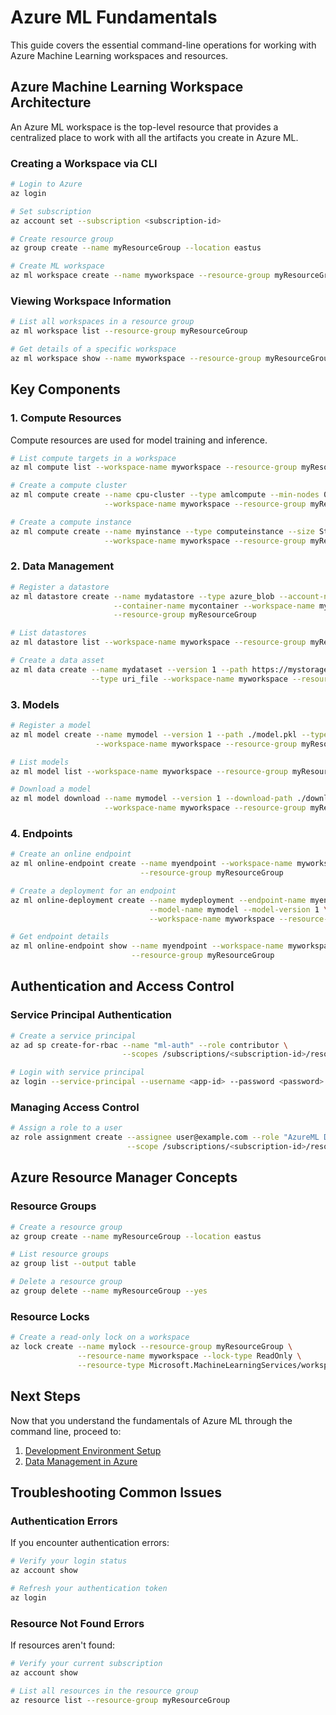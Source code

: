 # Azure ML Fundamentals

This guide covers the essential command-line operations for working with Azure Machine Learning workspaces and resources.

## Azure Machine Learning Workspace Architecture

An Azure ML workspace is the top-level resource that provides a centralized place to work with all the artifacts you create in Azure ML.

### Creating a Workspace via CLI

```bash
# Login to Azure
az login

# Set subscription
az account set --subscription <subscription-id>

# Create resource group
az group create --name myResourceGroup --location eastus

# Create ML workspace
az ml workspace create --name myworkspace --resource-group myResourceGroup
```

### Viewing Workspace Information

```bash
# List all workspaces in a resource group
az ml workspace list --resource-group myResourceGroup

# Get details of a specific workspace
az ml workspace show --name myworkspace --resource-group myResourceGroup
```

## Key Components

### 1. Compute Resources

Compute resources are used for model training and inference.

```bash
# List compute targets in a workspace
az ml compute list --workspace-name myworkspace --resource-group myResourceGroup

# Create a compute cluster
az ml compute create --name cpu-cluster --type amlcompute --min-nodes 0 --max-nodes 4 \
                     --workspace-name myworkspace --resource-group myResourceGroup

# Create a compute instance
az ml compute create --name myinstance --type computeinstance --size Standard_DS3_v2 \
                     --workspace-name myworkspace --resource-group myResourceGroup
```

### 2. Data Management

```bash
# Register a datastore
az ml datastore create --name mydatastore --type azure_blob --account-name mystorageaccount \
                       --container-name mycontainer --workspace-name myworkspace \
                       --resource-group myResourceGroup

# List datastores
az ml datastore list --workspace-name myworkspace --resource-group myResourceGroup

# Create a data asset
az ml data create --name mydataset --version 1 --path https://mystorageaccount.blob.core.windows.net/mycontainer/mydata.csv \
                  --type uri_file --workspace-name myworkspace --resource-group myResourceGroup
```

### 3. Models

```bash
# Register a model
az ml model create --name mymodel --version 1 --path ./model.pkl --type custom_model \
                   --workspace-name myworkspace --resource-group myResourceGroup

# List models
az ml model list --workspace-name myworkspace --resource-group myResourceGroup

# Download a model
az ml model download --name mymodel --version 1 --download-path ./downloaded-model \
                     --workspace-name myworkspace --resource-group myResourceGroup
```

### 4. Endpoints

```bash
# Create an online endpoint
az ml online-endpoint create --name myendpoint --workspace-name myworkspace \
                             --resource-group myResourceGroup

# Create a deployment for an endpoint
az ml online-deployment create --name mydeployment --endpoint-name myendpoint \
                               --model-name mymodel --model-version 1 \
                               --workspace-name myworkspace --resource-group myResourceGroup

# Get endpoint details
az ml online-endpoint show --name myendpoint --workspace-name myworkspace \
                           --resource-group myResourceGroup
```

## Authentication and Access Control

### Service Principal Authentication

```bash
# Create a service principal
az ad sp create-for-rbac --name "ml-auth" --role contributor \
                         --scopes /subscriptions/<subscription-id>/resourceGroups/myResourceGroup

# Login with service principal
az login --service-principal --username <app-id> --password <password> --tenant <tenant-id>
```

### Managing Access Control

```bash
# Assign a role to a user
az role assignment create --assignee user@example.com --role "AzureML Data Scientist" \
                          --scope /subscriptions/<subscription-id>/resourceGroups/myResourceGroup/providers/Microsoft.MachineLearningServices/workspaces/myworkspace
```

## Azure Resource Manager Concepts

### Resource Groups

```bash
# Create a resource group
az group create --name myResourceGroup --location eastus

# List resource groups
az group list --output table

# Delete a resource group
az group delete --name myResourceGroup --yes
```

### Resource Locks

```bash
# Create a read-only lock on a workspace
az lock create --name mylock --resource-group myResourceGroup \
               --resource-name myworkspace --lock-type ReadOnly \
               --resource-type Microsoft.MachineLearningServices/workspaces
```

## Next Steps

Now that you understand the fundamentals of Azure ML through the command line, proceed to:

1. [Development Environment Setup](development-environment.md)
2. [Data Management in Azure](data-management.md)

## Troubleshooting Common Issues

### Authentication Errors

If you encounter authentication errors:

```bash
# Verify your login status
az account show

# Refresh your authentication token
az login
```

### Resource Not Found Errors

If resources aren't found:

```bash
# Verify your current subscription
az account show

# List all resources in the resource group
az resource list --resource-group myResourceGroup
```
